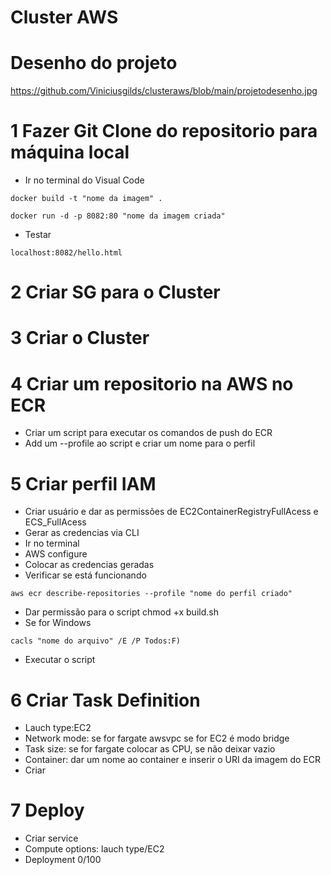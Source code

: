 # Cluster AWS

# Desenho do projeto
https://github.com/Viniciusgilds/clusteraws/blob/main/projetodesenho.jpg

# 1 Fazer Git Clone do repositorio para máquina local

- Ir no terminal do Visual Code

```
docker build -t "nome da imagem" .
```
```
docker run -d -p 8082:80 "nome da imagem criada" 
```
- Testar

```
localhost:8082/hello.html
```

# 2 Criar SG para o Cluster 

# 3 Criar o Cluster

# 4 Criar um repositorio na AWS no ECR

- Criar um script para executar os comandos de push do ECR
- Add um --profile ao script e criar um nome para o perfil

# 5 Criar perfil IAM

- Criar usuário e dar as permissões de EC2ContainerRegistryFullAcess e ECS_FullAcess
- Gerar as credencias via CLI
- Ir no terminal
- AWS configure
- Colocar as credencias geradas
- Verificar se está funcionando

```
aws ecr describe-repositories --profile "nome do perfil criado"
```
- Dar permissão para o script chmod +x build.sh 
- Se for Windows 
```
cacls "nome do arquivo" /E /P Todos:F)
```
- Executar o script

# 6 Criar Task Definition 

- Lauch type:EC2 
- Network mode: se for fargate awsvpc se for EC2 é modo bridge
- Task size: se for fargate colocar as CPU, se não deixar vazio
- Container: dar um nome ao container e inserir o URI da imagem do ECR
- Criar

# 7 Deploy 

- Criar service 
- Compute options: lauch type/EC2
- Deployment 0/100




